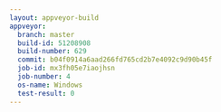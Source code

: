 ```yaml
---
layout: appveyor-build
appveyor:
  branch: master
  build-id: 51208908
  build-number: 629
  commit: b04f0914a6aad266fd765cd2b7e4092c9d90b45f
  job-id: mx3fh05e7iaojhsn
  job-number: 4
  os-name: Windows
  test-result: 0
---
```

